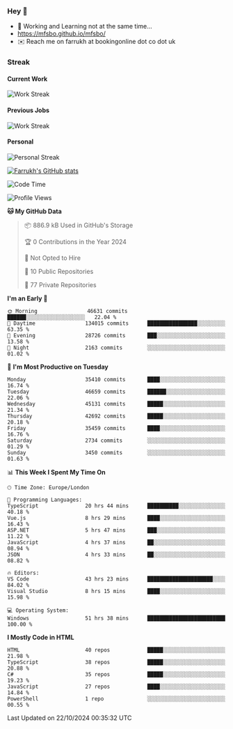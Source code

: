 ### Hey 👋

- 🏃 Working and Learning not at the same time...
- https://mfsbo.github.io/mfsbo/
- ✉️ Reach me on farrukh at bookingonline dot co dot uk

### Streak
#### Current Work
![Work Streak](https://streak-stats.demolab.com/?user=mfsbo)
#### Previous Jobs
![Work Streak](https://streak-stats.demolab.com/?user=farrukhcw)
#### Personal
![Personal Streak](https://streak-stats.demolab.com/?user=farrukhsubhani)

[![Farrukh's GitHub stats](https://github-readme-stats.vercel.app/api?username=mfsbo&hide=stars&count_private=true)](https://github.com/mfsbo/)

<!--START_SECTION:waka-->
![Code Time](http://img.shields.io/badge/Code%20Time-828%20hrs%207%20mins-blue)

![Profile Views](http://img.shields.io/badge/Profile%20Views-3-blue)

**🐱 My GitHub Data** 

> 📦 886.9 kB Used in GitHub's Storage 
 > 
> 🏆 0 Contributions in the Year 2024
 > 
> 🚫 Not Opted to Hire
 > 
> 📜 10 Public Repositories 
 > 
> 🔑 77 Private Repositories 
 > 
**I'm an Early 🐤** 

```text
🌞 Morning                46631 commits       ██████░░░░░░░░░░░░░░░░░░░   22.04 % 
🌆 Daytime                134015 commits      ████████████████░░░░░░░░░   63.35 % 
🌃 Evening                28726 commits       ███░░░░░░░░░░░░░░░░░░░░░░   13.58 % 
🌙 Night                  2163 commits        ░░░░░░░░░░░░░░░░░░░░░░░░░   01.02 % 
```
📅 **I'm Most Productive on Tuesday** 

```text
Monday                   35410 commits       ████░░░░░░░░░░░░░░░░░░░░░   16.74 % 
Tuesday                  46659 commits       ██████░░░░░░░░░░░░░░░░░░░   22.06 % 
Wednesday                45131 commits       █████░░░░░░░░░░░░░░░░░░░░   21.34 % 
Thursday                 42692 commits       █████░░░░░░░░░░░░░░░░░░░░   20.18 % 
Friday                   35459 commits       ████░░░░░░░░░░░░░░░░░░░░░   16.76 % 
Saturday                 2734 commits        ░░░░░░░░░░░░░░░░░░░░░░░░░   01.29 % 
Sunday                   3450 commits        ░░░░░░░░░░░░░░░░░░░░░░░░░   01.63 % 
```


📊 **This Week I Spent My Time On** 

```text
🕑︎ Time Zone: Europe/London

💬 Programming Languages: 
TypeScript               20 hrs 44 mins      ██████████░░░░░░░░░░░░░░░   40.18 % 
Vue.js                   8 hrs 29 mins       ████░░░░░░░░░░░░░░░░░░░░░   16.43 % 
ASP.NET                  5 hrs 47 mins       ███░░░░░░░░░░░░░░░░░░░░░░   11.22 % 
JavaScript               4 hrs 37 mins       ██░░░░░░░░░░░░░░░░░░░░░░░   08.94 % 
JSON                     4 hrs 33 mins       ██░░░░░░░░░░░░░░░░░░░░░░░   08.82 % 

🔥 Editors: 
VS Code                  43 hrs 23 mins      █████████████████████░░░░   84.02 % 
Visual Studio            8 hrs 15 mins       ████░░░░░░░░░░░░░░░░░░░░░   15.98 % 

💻 Operating System: 
Windows                  51 hrs 38 mins      █████████████████████████   100.00 % 
```

**I Mostly Code in HTML** 

```text
HTML                     40 repos            █████░░░░░░░░░░░░░░░░░░░░   21.98 % 
TypeScript               38 repos            █████░░░░░░░░░░░░░░░░░░░░   20.88 % 
C#                       35 repos            █████░░░░░░░░░░░░░░░░░░░░   19.23 % 
JavaScript               27 repos            ████░░░░░░░░░░░░░░░░░░░░░   14.84 % 
PowerShell               1 repo              ░░░░░░░░░░░░░░░░░░░░░░░░░   00.55 % 
```




 Last Updated on 22/10/2024 00:35:32 UTC
<!--END_SECTION:waka-->
<!--
**mfsbo/mfsbo** is a ✨ _special_ ✨ repository because its `README.md` (this file) appears on your GitHub profile.

Here are some ideas to get you started:

- 🔭 I’m currently working on ...
- 🌱 I’m currently learning ...
- 👯 I’m looking to collaborate on ...
- 🤔 I’m looking for help with ...
- 💬 Ask me about ...
- 📫 How to reach me: ...
- 😄 Pronouns: ...
- ⚡ Fun fact: ...
-->

